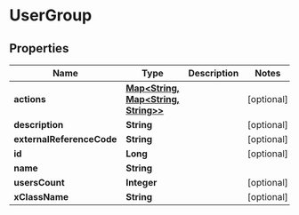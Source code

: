 # UserGroup

## Properties
Name | Type | Description | Notes
------------ | ------------- | ------------- | -------------
**actions** | [**Map&lt;String, Map&lt;String, String&gt;&gt;**](Map.md) |  |  [optional]
**description** | **String** |  |  [optional]
**externalReferenceCode** | **String** |  |  [optional]
**id** | **Long** |  |  [optional]
**name** | **String** |  | 
**usersCount** | **Integer** |  |  [optional]
**xClassName** | **String** |  |  [optional]
